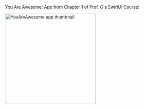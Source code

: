 You Are Awesome! 
App from Chapter 1 of Prof. G's SwiftUI Course!

<img width="298" alt="YouAreAwesome app thumbnail" src="https://github.com/user-attachments/assets/91859039-07e9-4284-b992-7751179cf50b"/>
